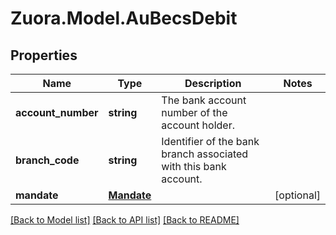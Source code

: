 
# Zuora.Model.AuBecsDebit

## Properties

Name | Type | Description | Notes
------------ | ------------- | ------------- | -------------
**account_number** | **string** | The bank account number of the account holder. | 
**branch_code** | **string** | Identifier of the bank branch associated with this bank account. | 
**mandate** | [**Mandate**](Mandate.md) |  | [optional] 

[[Back to Model list]](../README.md#documentation-for-models)
[[Back to API list]](../README.md#documentation-for-api-endpoints)
[[Back to README]](../README.md)


